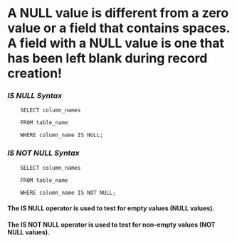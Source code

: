 # A NULL value is different from a zero value or a field that contains spaces. A field with a NULL value is one that has been left blank during record creation!

### ***IS NULL Syntax***

        SELECT column_names
        
        FROM table_name
        
        WHERE column_name IS NULL;


### ***IS NOT NULL Syntax***

        SELECT column_names
        
        FROM table_name
        
        WHERE column_name IS NOT NULL;




#### The **IS NULL** operator is used to test for empty values (NULL values).

#### The **IS NOT NULL** operator is used to test for non-empty values (NOT NULL values).
